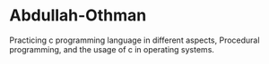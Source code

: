 # Abdullah-Othman
Practicing c programming language in different aspects, Procedural programming, and the usage of c in operating systems.
